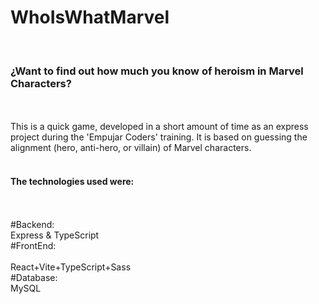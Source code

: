 # WhoIsWhatMarvel
<br/>
<h3>¿Want to find out how much you know of heroism in Marvel Characters?</h3>
<br/>
<br/>
This is a quick game, developed in a short amount of time as an express project during the 'Empujar Coders' training. It is based on guessing the alignment (hero, anti-hero, or villain) of Marvel characters.
<br/>
<br/>
<h4>The technologies used were:</h4>
<br/>
<br/>
#Backend:
<br/>
Express & TypeScript
<br/>
#FrontEnd:
<br/>
<br/>
React+Vite+TypeScript+Sass
<br/>
#Database:
<br/>
MySQL
